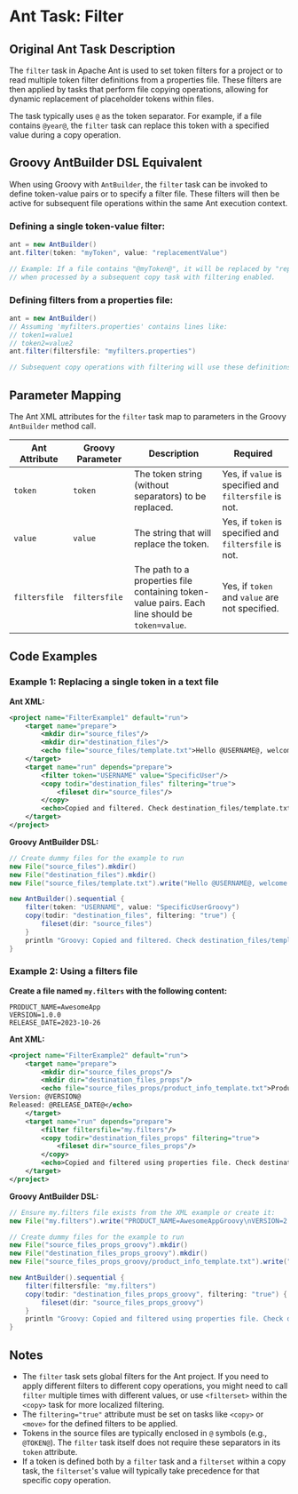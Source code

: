 # Ant Task: Filter

## Original Ant Task Description

The `filter` task in Apache Ant is used to set token filters for a project or to read multiple token filter definitions from a properties file. These filters are then applied by tasks that perform file copying operations, allowing for dynamic replacement of placeholder tokens within files.

The task typically uses `@` as the token separator. For example, if a file contains `@year@`, the `filter` task can replace this token with a specified value during a copy operation.

## Groovy AntBuilder DSL Equivalent

When using Groovy with `AntBuilder`, the `filter` task can be invoked to define token-value pairs or to specify a filter file. These filters will then be active for subsequent file operations within the same Ant execution context.

### Defining a single token-value filter:
```groovy
ant = new AntBuilder()
ant.filter(token: "myToken", value: "replacementValue")

// Example: If a file contains "@myToken@", it will be replaced by "replacementValue"
// when processed by a subsequent copy task with filtering enabled.
```

### Defining filters from a properties file:
```groovy
ant = new AntBuilder()
// Assuming 'myfilters.properties' contains lines like:
// token1=value1
// token2=value2
ant.filter(filtersfile: "myfilters.properties")

// Subsequent copy operations with filtering will use these definitions.
```

## Parameter Mapping

The Ant XML attributes for the `filter` task map to parameters in the Groovy `AntBuilder` method call.

| Ant Attribute | Groovy Parameter | Description                                                                                                | Required                                                |
|---------------|------------------|------------------------------------------------------------------------------------------------------------|---------------------------------------------------------|
| `token`       | `token`          | The token string (without separators) to be replaced.                                                      | Yes, if `value` is specified and `filtersfile` is not.  |
| `value`       | `value`          | The string that will replace the token.                                                                    | Yes, if `token` is specified and `filtersfile` is not.  |
| `filtersfile` | `filtersfile`    | The path to a properties file containing token-value pairs. Each line should be `token=value`.             | Yes, if `token` and `value` are not specified.          |

## Code Examples

### Example 1: Replacing a single token in a text file

**Ant XML:**
```xml
<project name="FilterExample1" default="run">
    <target name="prepare">
        <mkdir dir="source_files"/>
        <mkdir dir="destination_files"/>
        <echo file="source_files/template.txt">Hello @USERNAME@, welcome!</echo>
    </target>
    <target name="run" depends="prepare">
        <filter token="USERNAME" value="SpecificUser"/>
        <copy todir="destination_files" filtering="true">
            <fileset dir="source_files"/>
        </copy>
        <echo>Copied and filtered. Check destination_files/template.txt</echo>
    </target>
</project>
```

**Groovy AntBuilder DSL:**
```groovy
// Create dummy files for the example to run
new File("source_files").mkdir()
new File("destination_files").mkdir()
new File("source_files/template.txt").write("Hello @USERNAME@, welcome!")

new AntBuilder().sequential {
    filter(token: "USERNAME", value: "SpecificUserGroovy")
    copy(todir: "destination_files", filtering: "true") {
        fileset(dir: "source_files")
    }
    println "Groovy: Copied and filtered. Check destination_files/template.txt for USERNAME replaced by SpecificUserGroovy."
}
```

### Example 2: Using a filters file

**Create a file named `my.filters` with the following content:**
```properties
PRODUCT_NAME=AwesomeApp
VERSION=1.0.0
RELEASE_DATE=2023-10-26
```

**Ant XML:**
```xml
<project name="FilterExample2" default="run">
    <target name="prepare">
        <mkdir dir="source_files_props"/>
        <mkdir dir="destination_files_props"/>
        <echo file="source_files_props/product_info_template.txt">Product: @PRODUCT_NAME@
Version: @VERSION@
Released: @RELEASE_DATE@</echo>
    </target>
    <target name="run" depends="prepare">
        <filter filtersfile="my.filters"/>
        <copy todir="destination_files_props" filtering="true">
            <fileset dir="source_files_props"/>
        </copy>
        <echo>Copied and filtered using properties file. Check destination_files_props/product_info_template.txt</echo>
    </target>
</project>
```

**Groovy AntBuilder DSL:**
```groovy
// Ensure my.filters file exists from the XML example or create it:
new File("my.filters").write("PRODUCT_NAME=AwesomeAppGroovy\nVERSION=2.0.0\nRELEASE_DATE=2024-01-15")

// Create dummy files for the example to run
new File("source_files_props_groovy").mkdir()
new File("destination_files_props_groovy").mkdir()
new File("source_files_props_groovy/product_info_template.txt").write("Product: @PRODUCT_NAME@\nVersion: @VERSION@\nReleased: @RELEASE_DATE@")

new AntBuilder().sequential {
    filter(filtersfile: "my.filters")
    copy(todir: "destination_files_props_groovy", filtering: "true") {
        fileset(dir: "source_files_props_groovy")
    }
    println "Groovy: Copied and filtered using properties file. Check destination_files_props_groovy/product_info_template.txt"
}
```

## Notes

*   The `filter` task sets global filters for the Ant project. If you need to apply different filters to different copy operations, you might need to call `filter` multiple times with different values, or use `<filterset>` within the `<copy>` task for more localized filtering.
*   The `filtering="true"` attribute must be set on tasks like `<copy>` or `<move>` for the defined filters to be applied.
*   Tokens in the source files are typically enclosed in `@` symbols (e.g., `@TOKEN@`). The `filter` task itself does not require these separators in its `token` attribute.
*   If a token is defined both by a `filter` task and a `filterset` within a copy task, the `filterset`'s value will typically take precedence for that specific copy operation.

